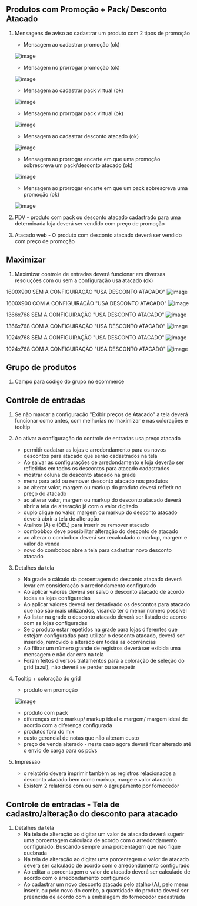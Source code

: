 ## Produtos com Promoção + Pack/ Desconto Atacado

1. Mensagens de aviso ao cadastrar um produto com 2 tipos de promoção
    * Mensagem ao cadastrar promoção (ok)
   
   ![image](https://user-images.githubusercontent.com/80394522/126570266-81f09b1a-a046-44db-b0c7-dc1b7c72700a.png)
   
    * Mensagem no prorrogar promoção (ok)

   ![image](https://user-images.githubusercontent.com/80394522/126570848-d1619472-9d21-4b21-83c4-7e16b05ab02f.png)

    * Mensagem ao cadastrar pack virtual (ok)

   ![image](https://user-images.githubusercontent.com/80394522/126572067-ef8e1ca9-9b7a-4e5d-ab5b-9b6e3ee7a6ec.png)

    * Mensagem no prorrogar pack virtual (ok)

   ![image](https://user-images.githubusercontent.com/80394522/126576420-c2b48e25-6e53-4ba7-9886-805f4c3e6f6b.png)   

    * Mensagem ao cadastrar desconto atacado (ok)

   ![image](https://user-images.githubusercontent.com/80394522/126576580-016d64c9-0bec-449d-9634-5b4915fe1294.png)

    * Mensagem ao prorrogar encarte em que uma promoção sobrescreva um pack/desconto atacado (ok)
    
   ![image](https://user-images.githubusercontent.com/80394522/126577627-99768c43-3ca5-4cc8-b2cc-ebb3733bdb03.png)


    * Mensagem ao prorrogar encarte em que um pack sobrescreva uma promoção (ok)

    ![image](https://user-images.githubusercontent.com/80394522/126576977-c9752870-0b9d-4821-9a12-c2bce5b646d6.png)


1. PDV - produto com pack ou desconto atacado cadastrado para uma determinada loja deverá ser vendido com preço de promoção

1. Atacado web - O produto com desconto atacado deverá ser vendido com preço de promoção

## Maximizar

1. Maximizar controle de entradas deverá funcionar em diversas resoluções com ou sem a configuração usa atacado  (ok)

1600X900 SEM A CONFIGUIRAÇÃO "USA DESCONTO ATACADO"
![image](https://user-images.githubusercontent.com/80394522/126577922-379fe4b3-e374-42e9-9fc6-46a1e2882885.png)

1600X900 COM A CONFIGUIRAÇÃO "USA DESCONTO ATACADO"
![image](https://user-images.githubusercontent.com/80394522/126577960-bbf7cfd9-5c3a-4029-b77b-cc7718696c64.png)

1366x768 SEM A CONFIGUIRAÇÃO "USA DESCONTO ATACADO"
![image](https://user-images.githubusercontent.com/80394522/126578087-478fc2c2-5e87-4f8a-aff2-193f19dee031.png)

1366x768 COM A CONFIGUIRAÇÃO "USA DESCONTO ATACADO"
![image](https://user-images.githubusercontent.com/80394522/126578069-64f55c14-8e8a-4399-bb71-83c2dc0af357.png)

1024x768 SEM A CONFIGUIRAÇÃO "USA DESCONTO ATACADO"
![image](https://user-images.githubusercontent.com/80394522/126578170-aa3e3d8a-93a4-4d86-b506-c8213a69e138.png)

1024x768 COM A CONFIGUIRAÇÃO "USA DESCONTO ATACADO"
![image](https://user-images.githubusercontent.com/80394522/126578192-ba78123f-4b59-499b-8cc5-3733f6784d1e.png)




## Grupo de produtos

1. Campo para código do grupo no ecommerce

## Controle de entradas

1. Se não marcar a configuração "Exibir preços de Atacado" a tela deverá funcionar como antes, com melhorias no maximizar e nas colorações e tooltip

1. Ao ativar a configuração do controle de entradas usa preço atacado 
    * permitir cadatrar as lojas e arredondamento para os novos descontos para atacado que serão cadastrados na tela
    * Ao salvar as configurações de arredondamento e loja deverão ser refletidas em todos os descontos para atacado cadastrados
    * mostrar coluna de desconto atacado na grade
    * menu para add ou remover desconto atacado nos produtos 
    * ao alterar valor, margem ou markup do produto deverá refletir no preço do atacado
    * ao alterar valor, margem ou markup do desconto atacado deverá abrir a tela de alteração já com o valor digitado
    * duplo clique no valor, margem ou markup do desconto atacado deverá abrir a tela de alteração
    * Atalhos (A) e (DEL) para inserir ou remover atacado
    * combobbox deve possibilitar alteração do desconto de atacado
    * ao alterar o combobox deverá ser recalculado o markup, margem e valor de venda 
    * novo do combobox abre a tela para cadastrar novo desconto atacado

1. Detalhes da tela
    * Na grade o cálculo da porcentagem do desconto atacado deverá levar em consideração o arredondamento configurado
    * Ao aplicar valores deverá ser salvo o desconto atacado de acordo todas as lojas configuradas
    * Ao aplicar valores deverá ser desativado os descontos para atacado que não são mais utilizandos, visando ter o menor número possível
    * Ao listar na grade o desconto atacado deverá ser listado de acordo com as lojas configuradas
    * Se o produto estar repetidos na grade para lojas diferentes que estejam configuradas para utilizar o desconto atacado, deverá ser 
    inserido, removido e alterado em todas as ocorrências
    * Ao filtrar um número grande de registros deverá ser exibida uma mensagem e não dar erro na tela
    * Foram feitos diversos tratamentos para a coloração de seleção do grid (azul), não deverá se perder ou se repetir

1. Tooltip + coloração do grid
    * produto em promoção

   ![image](https://user-images.githubusercontent.com/80394522/126570751-4b63127d-4b66-46df-9f84-d67a6751457c.png)

    * produto com pack
    * diferenças entre markup/ markup ideal e margem/ margem ideal de acordo com a diferença configurada 
    * produtos fora do mix 
    * custo gerencial de notas que não alteram custo
    * preço de venda alterado - neste caso agora deverá ficar alterado até o envio de carga para os pdvs

1. Impressão
    * o relatório deverá imprimir também os registros relacionados a desconto atacado bem como markup, marge e valor atacado
    * Existem 2 relatórios com ou sem o agrupamento por fornecedor
    
## Controle de entradas - Tela de cadastro/alteração do desconto para atacado

1. Detalhes da tela
    * Na tela de alteração ao digitar um valor de atacado deverá sugerir uma porcentagem calculada de acordo com o arredondamento configurado. 
    Buscando sempre uma porcentagem que não fique quebrada
    * Na tela de alteração ao digitar uma porcentagem o valor de atacado deverá ser calculado de acordo com o arredondamento configurado
    * Ao editar a porcentagem o valor de atacado deverá ser calculado de acordo com o arredondamento configurado    
    * Ao cadastrar um novo desconto atacado pelo atalho (A), pelo menu inserir, ou pelo novo do combo, a quantidade do produto deverá ser preencida de acordo com a embalagem do fornecedor cadastrada

